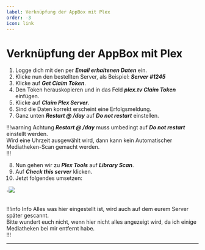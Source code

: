 ```yaml
---
label: Verknüpfung der AppBox mit Plex
order: -3
icon: link
---
```


# Verknüpfung der AppBox mit Plex

1. Logge dich mit den per ***Email erhaltenen Daten*** ein.
2. Klicke nun den bestellten Server, als Beispiel: ***Server #1245***
3. Klicke auf ***Get Claim Token***.
4. Den Token herauskopieren und in das Feld ***plex.tv Claim Token*** einfügen.
5. Klicke auf ***Claim Plex Server***.
6. Sind die Daten korrekt erscheint eine Erfolgsmeldung.
7. Ganz unten ***Restart @ /day*** auf ***Do not restart*** einstellen.

!!!warning Achtung
***Restart @ /day*** muss umbedingt auf ***Do not restart*** einstellt werden.<br/>
Wird eine Uhrzeit ausgewählt wird, dann kann kein Automatischer Mediatheken-Scan gemacht werden.<br/>
!!!

8. Nun gehen wir zu ***Plex Tools*** auf ***Library Scan***.
9. Auf ***Check this server*** klicken.
10. Jetzt folgendes umsetzen:

-![](https://github.com/U3knOwn/sb-wiki/assets/148533561/556bd405-7419-46b4-8407-539409c60847)<br/><br/>

!!!info Info
Alles was hier eingestellt ist, wird auch auf dem eurem Server später gescannt.<br/>
Bitte wundert euch nicht, wenn hier nicht alles angezeigt wird, da ich einige Mediatheken bei mir entfernt habe.<br/>
!!!

---
